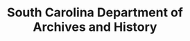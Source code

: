 ---
layout: repo
title: "South Carolina Department of Archives and History"
id: 2031
permalink: repos/2031/
---